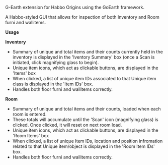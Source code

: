 G-Earth extension for Habbo Origins using the GoEarth framework.

A Habbo-styled GUI that allows for inspection of both Inventory and Room furni and wallitems.

**Usage**

**Inventory**

* Summary of unique and total items and their counts currently held in the inventory is displayed in the 'Iventory Summary' box (once a Scan is initiated, click magnifying glass to begin).
* Unique item icons, which act as clickable buttons, are displayed in the  'Items' box
* When clicked, a list of unique item IDs associated to that Unique item class is displayed in the 'Item IDs' box.
* Handles both floor furni and wallitems correctly.

**Room**

* Summary of unique and total items and their counts, loaded when each room is entered.
* These totals will accumulate until the 'Scan' icon (magnifying glass) is clicked. Once clicked, it will reset on next room load.
* Unique item icons, which act as clickable buttons, are displayed in the  'Room Items' box
* When clicked, a list of unique Item IDs, location and position infromation related to that Unique item/object is displayed in the 'Room Item IDs' box.
* Handles both floor furni and wallitems correctly.
